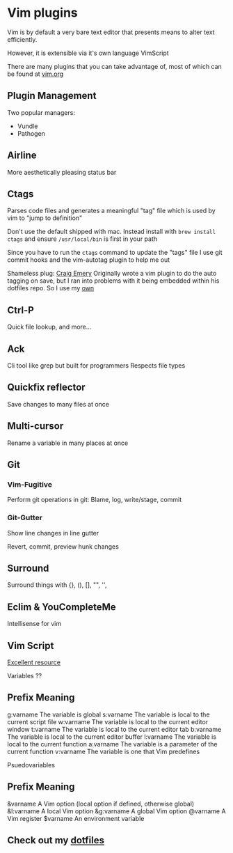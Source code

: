 # Vim plugins

Vim is by default a very bare text editor that presents means to alter text efficiently.

However, it is extensible via it's own language VimScript

There are many plugins that you can take advantage of, most of which can be found at [vim.org](http://www.vim.org/scripts)

## Plugin Management

Two popular managers:
- Vundle
- Pathogen

## Airline

More aesthetically pleasing status bar

## Ctags

Parses code files and generates a meaningful "tag" file which is used by vim to "jump to definition"

Don't use the default shipped with mac. Instead install with `brew install ctags` and ensure `/usr/local/bin` is first in your path

Since you have to run the `ctags` command to update the "tags" file I use git commit hooks and the vim-autotag plugin to help me out

Shameless plug: [Craig Emery](https://github.com/craigemery) Originally wrote a vim plugin to do the auto tagging on save, but I ran into problems with it being embedded within his dotfiles repo. So I use my [own](https://github.com/mtscout6/vim-ctags-autotag)

## Ctrl-P

Quick file lookup, and more...

## Ack

Cli tool like grep but built for programmers
Respects file types

## Quickfix reflector

Save changes to many files at once

## Multi-cursor

Rename a variable in many places at once

## Git

### Vim-Fugitive

Perform git operations in git: Blame, log, write/stage, commit

### Git-Gutter

Show line changes in line gutter

Revert, commit, preview hunk changes

## Surround

Surround things with {}, (), [], "", '', <xml></xml>

## Eclim & YouCompleteMe

Intellisense for vim

## Vim Script

[Excellent resource](http://learnvimscriptthehardway.stevelosh.com/)

Variables ??

Prefix     Meaning
---------------------------------------------------------------------
g:varname  The variable is global
s:varname  The variable is local to the current script file
w:varname  The variable is local to the current editor window
t:varname  The variable is local to the current editor tab
b:varname  The variable is local to the current editor buffer
l:varname  The variable is local to the current function
a:varname  The variable is a parameter of the current function
v:varname  The variable is one that Vim predefines

Psuedovariables

Prefix       Meaning
---------------------------------------------------------------------
&varname     A Vim option (local option if defined, otherwise global)
&l:varname   A local Vim option
&g:varname   A global Vim option
@varname     A Vim register
$varname     An environment variable

## Check out my [dotfiles](https://github.com/mtscout6/dotfiles)
